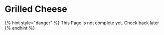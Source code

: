 # Grilled Cheese

{% hint style="danger" %}
This Page is not complete yet. Check back later
{% endhint %}

